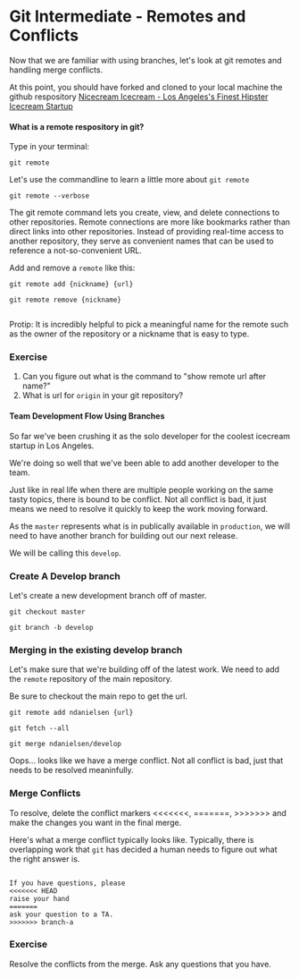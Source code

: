 
# Git Intermediate - Remotes and Conflicts 

Now that we are familiar with using branches, let's look at git remotes and handling merge conflicts.

At this point, you should have forked and cloned to your local machine the github respository [Nicecream Icecream - Los Angeles's Finest Hipster Icecream Startup](https://github.com/ndanielsen/nicecream.github.io)


#### What is a remote respository in git?

Type in your terminal: 

`git remote`

Let's use the commandline to learn a little more about `git remote`

`git remote --verbose`


The git remote command lets you create, view, and delete connections to other repositories. Remote connections are more like bookmarks rather than direct links into other repositories. Instead of providing real-time access to another repository, they serve as convenient names that can be used to reference a not-so-convenient URL.


Add and remove a `remote` like this:

```
git remote add {nickname} {url}

git remote remove {nickname}


```

Protip: It is incredibly helpful to pick a meaningful name for the remote such as the owner of the repository or a nickname that is easy to type.



### Exercise

1) Can you figure out what is the command to "show remote url after name?"
2) What is url for `origin` in your git repository?


#### Team Development Flow Using Branches

So far we've been crushing it as the solo developer for the coolest icecream startup in Los Angeles.

We're doing so well that we've been able to add another developer to the team.

Just like in real life when there are multiple people working on the same tasty topics, there is bound to be conflict. Not all conflict is bad, it just means we need to resolve it quickly to keep the work moving forward.

As the `master` represents what is in publically available in `production`, we will need to have another branch for building out our next release.

We will be calling this `develop`.

### Create A Develop branch

Let's create a new development branch off of master.

```
git checkout master

git branch -b develop

```

### Merging in the existing develop branch

Let's make sure that we're building off of the latest work. We need to add the `remote` repository of the main repository.

Be sure to checkout the main repo to get the url.

```
git remote add ndanielsen {url}

git fetch --all

git merge ndanielsen/develop

```

Oops... looks like we have a merge conflict. Not all conflict is bad, just that needs to be resolved meaninfully.



### Merge Conflicts

To resolve, delete the conflict markers <<<<<<<, =======, >>>>>>> and make the changes you want in the final merge.


Here's what a merge conflict typically looks like. Typically, there is overlapping work that `git` has decided a human needs to figure out what the right answer is.

```

If you have questions, please
<<<<<<< HEAD
raise your hand
=======
ask your question to a TA.
>>>>>>> branch-a

```

### Exercise

Resolve the conflicts from the merge.
Ask any questions that you have.



